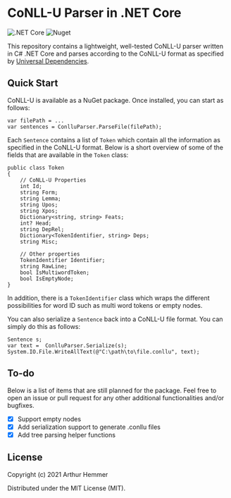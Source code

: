 # CoNLL-U Parser in .NET Core
![.NET Core](https://github.com/ArthurDevNL/CoNLLU-Parser/workflows/.NET%20Core/badge.svg?branch=main) ![Nuget](https://img.shields.io/nuget/v/conllu)

This repository contains a lightweight, well-tested CoNLL-U parser written in C# .NET Core and parses according to the CoNLL-U format as specified by [Universal Dependencies](https://universaldependencies.org/format.html).

## Quick Start

CoNLL-U is available as a NuGet package. Once installed, you can start as follows:

```
var filePath = ...
var sentences = ConlluParser.ParseFile(filePath);
```

Each `Sentence` contains a list of `Token` which contain all the information as specified in the CoNLL-U format. Below is a short overview of some of the fields that are available in the `Token` class:

```
public class Token
{
    // CoNLL-U Properties
    int Id;
    string Form;
    string Lemma;
    string Upos;
    string Xpos;
    Dictionary<string, string> Feats;
    int? Head;
    string DepRel;
    Dictionary<TokenIdentifier, string> Deps;
    string Misc;
    
    // Other properties
    TokenIdentifier Identifier;
    string RawLine;
    bool IsMultiwordToken;
    bool IsEmptyNode;
}
```

In addition, there is a `TokenIdentifier` class which wraps the different possibilities for word ID such as multi word tokens or empty nodes.

You can also serialize a `Sentence` back into a CoNLL-U file format. You can simply do this as follows:
```
Sentence s;
var text =  ConlluParser.Serialize(s);
System.IO.File.WriteAllText(@"C:\path\to\file.conllu", text);
```

## To-do
Below is a list of items that are still planned for the package. Feel free to open an issue or pull request for any other additional functionalities and/or bugfixes.

- [x] Support empty nodes
- [x] Add serialization support to generate .conllu files
- [x] Add tree parsing helper functions

## License

Copyright (c) 2021 Arthur Hemmer

Distributed under the MIT License (MIT).




